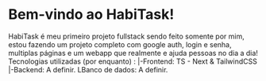 # Bem-vindo ao HabiTask!

HabiTask é meu primeiro projeto fullstack sendo feito somente por mim, estou fazendo um projeto completo com google auth, login e senha, multiplas páginas e um webapp que realmente e ajuda pessoas no dia a dia!
Tecnologias utilizadas (por enquanto) : 
	|-Frontend: TS - Next & TailwindCSS 
	|-Backend: A definir.
	LBanco de dados: A definir.

